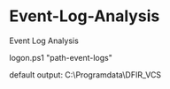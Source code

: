 # Event-Log-Analysis
Event Log Analysis

logon.ps1 "path-event-logs"

default output: C:\Programdata\DFIR_VCS

